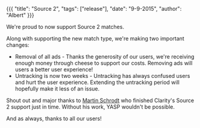 {{{
  "title": "Source 2",
  "tags": ["release"],
  "date": "9-9-2015",
  "author": "Albert"
}}}

We're proud to now support Source 2 matches.

<!--more-->

Along with supporting the new match type, we're making two important changes:

* Removal of all ads - Thanks the generosity of our users, we're receiving enough money through cheese to support our costs. Removing ads will users a better user experience!
* Untracking is now two weeks - Untracking has always confused users and hurt the user experience. Extending the untracking period will hopefully make it less of an issue.

Shout out and major thanks to [Martin Schrodt](https://github.com/spheenik) who finished Clarity's Source 2 support just in time. Without his work, YASP wouldn't be possible.

And as always, thanks to all our users!